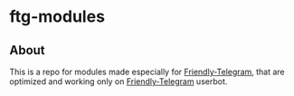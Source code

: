 # ftg-modules

## About

This is a repo for modules made especially for [Friendly-Telegram](https://github.com/friendly-telegram), that are optimized and working only on [Friendly-Telegram](https://github.com/friendly-telegram) userbot.

